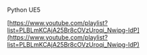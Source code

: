 Python UE5

[https://www.youtube.com/playlist?list=PLBLmKCAjA25Br8cOVzUroqi_Nwipg-IdP](https://www.youtube.com/playlist?list=PLBLmKCAjA25Br8cOVzUroqi_Nwipg-IdP)